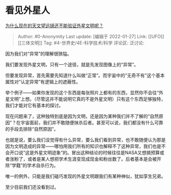 # 看见外星人
[为什么现在的天文望远镜还不能验证外星文明呢？](https://www.zhihu.com/question/301528719/answer/534309521)

> Author: #0-Anonymity
> Last update: [编辑于 2022-01-27]
> Link: [[UFO]] [[三体文明]]
> Tag: #4-世界史/4E-科学技术/科学
> 评论区:
> 泛讨论:

因为我们对“异常”的理解很狭隘。

我们要发现外星文明，只有一个途径，就是先发现图像上的“异常”。

但要发现异常，首先需要先知道什么叫做“正常”。而宇宙中的“无奇不有”这个基本属性对“认定异常”有逻辑上的遮蔽性。

举个例子——如果你发现的这个东西是每张照片上都有的东西，显然你不会往“外星文明”上想。（尽管这并不能说明它真的不是外星文明）只有这个东西足够独特，我们才能对它有基本的探讨。

现在问题来了，这种独特到底是因为文明，还是因为某种我们并不了解的“自然原因”？在宇宙面前，我们并不敢随便抹杀后者。甚至可以说，我们都没有什么可靠的手段去排除“自然原因”。

也就是说，要么我们没觉得有什么异常，要么我们看到异常，也不敢随便认为那是因为文明造成的异常——哪怕用我们所有的知识也解释不了这种异常，我们也是不会开口说“这是外星文明迹象”的。冒出这种结论的时候往往是NASA又想搞预算或者涨粉了，或者是某人想把学术生涯变现成现金和粉丝数了。后者基本是会被开除“学籍”的学术自杀行为。

唯一的例外，只能是我们碰巧发现的外星文明跟我们有某种神似，犹如孪生兄弟。

至少目前我们还没看到过。
